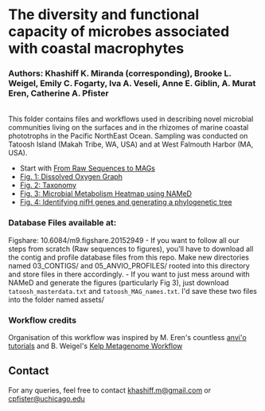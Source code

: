 # The diversity and functional capacity of microbes associated with coastal macrophytes
### <b>Authors</b>: Khashiff K. Miranda (corresponding), Brooke L. Weigel, Emily C. Fogarty, Iva A. Veseli, Anne E. Giblin, A. Murat Eren, Catherine A. Pfister

<br>
This folder contains files and workflows used in describing novel microbial communities living on the surfaces and in the rhizomes of marine coastal phototrophs in the Pacific NorthEast Ocean. Sampling was conducted on Tatoosh Island (Makah Tribe, WA, USA) and at West Falmouth Harbor (MA, USA). 

- Start with <a href='./01_Raw_Sequences_to_MAGs.md'>From Raw Sequences to MAGs</a>
- <a href='./fig1_DissolvedO2/README.md'>Fig. 1: Dissolved Oxygen Graph</a>
- <a href='./fig2_taxonomy/README.Rmd'>Fig. 2: Taxonomy</a>
- <a href='./NAMeD/README.md'>Fig. 3: Microbial Metabolism Heatmap using NAMeD</a>
- <a href='./fig4nifH_phylogeny/README.md'>Fig. 4: Identifying nifH genes and generating a phylogenetic tree</a>


### Database Files available at:
Figshare: 10.6084/m9.figshare.20152949
    - If you want to follow all our steps from scratch (Raw sequences to figures), you'll have to download all the contig and profile database files from this repo. Make new directories named 03_CONTIGS/ and 05_ANVIO_PROFILES/ rooted into this directory and store files in there accordingly. 
    - If you want to just mess around with NAMeD and generate the figures (particularly Fig 3), just download `tatoosh_masterdata.txt` and `tatoosh_MAG_names.txt`. I'd save these two files into the folder named assets/

### Workflow credits
Organisation of this workflow was inspired by M. Eren's countless <a href='https://anvio.org/'>anvi'o tutorials</a> and B. Weigel's <a href='https://github.com/brookeweigel/Kelp_associated_bacterial_genomes'>Kelp Metagenome Workflow</a>

## Contact
For any queries, feel free to contact khashiff.m@gmail.com or cpfister@uchicago.edu